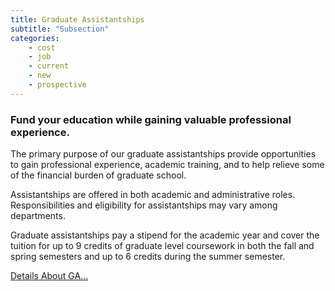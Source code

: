 ```yaml
---
title: Graduate Assistantships
subtitle: "Subsection"
categories:
    - cost
    - job
    - current
    - new
    - prospective
---
```

<h3>Fund your education while gaining valuable professional experience.</h3>

The primary purpose of our&nbsp;graduate&nbsp;assistantships provide
opportunities to gain professional experience, academic training, and to help relieve some of the financial&nbsp;burden&nbsp;of&nbsp;graduate&nbsp;school.&nbsp;&nbsp;

Assistantships are offered in both academic and administrative roles.&nbsp;
Responsibilities&nbsp;and eligibility&nbsp;for assistantships may vary among
departments.&nbsp;

Graduate assistantships pay a stipend for the academic year and
cover the tuition for up to 9 credits of graduate level coursework in both the fall and spring semesters and up to 6 credits during the summer semester.
                    
<a href="https://semo.edu/academics/grad/assistantship-openings.html">Details About GA...</a>

